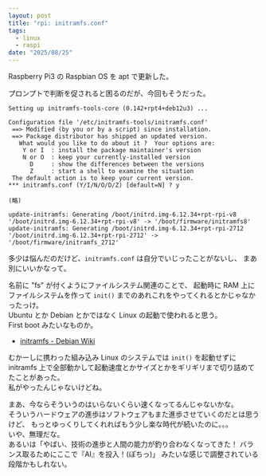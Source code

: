 ```yaml
---
layout: post
title: "rpi: initramfs.conf"
tags:
  - linux
  - raspi
date: "2025/08/25"
---
```


Raspberry Pi3 の Raspbian OS を apt で更新した。

プロンプトで判断を促されると困るのだが、今回もそうだった。

```log
Setting up initramfs-tools-core (0.142+rpt4+deb12u3) ...

Configuration file '/etc/initramfs-tools/initramfs.conf'
 ==> Modified (by you or by a script) since installation.
 ==> Package distributor has shipped an updated version.
   What would you like to do about it ?  Your options are:
    Y or I  : install the package maintainer's version
    N or O  : keep your currently-installed version
      D     : show the differences between the versions
      Z     : start a shell to examine the situation
 The default action is to keep your current version.
*** initramfs.conf (Y/I/N/O/D/Z) [default=N] ? y

(略)

update-initramfs: Generating /boot/initrd.img-6.12.34+rpt-rpi-v8
'/boot/initrd.img-6.12.34+rpt-rpi-v8' -> '/boot/firmware/initramfs8'
update-initramfs: Generating /boot/initrd.img-6.12.34+rpt-rpi-2712
'/boot/initrd.img-6.12.34+rpt-rpi-2712' -> '/boot/firmware/initramfs_2712'
```

多少は悩んだのだけど、`initramfs.conf` は自分でいじったことがないし、
まあ別にいいかなって。

名前に "fs" が付くようにファイルシステム関連のことで、
起動時に RAM 上にファイルシステムを作って `init()` までのあれこれをやってくれるとかじゃなかったっけ。  
Ubuntu とか Debian とかではなく Linux の起動で使われると思う。  
First boot みたいなものか。

* [initramfs - Debian Wiki](https://wiki.debian.org/initramfs)

むかーしに携わった組み込み Linux のシステムでは `init()` を起動せずに
initramfs 上で全部動かして起動速度とかサイズとかをギリギリまで切り詰めてたことがあった。  
私がやったんじゃないけどね。

まあ、今ならそういうのはいらないくらい速くなってるんじゃないかな。  
そういうハードウェアの進歩はソフトウェアもまた進歩させていくのだとは思うけど、
もっとゆっくりしてくれればもう少し楽な時代が続いたのに。。。  
いや、無理だな。  
あるいは「やばい、技術の進歩と人間の能力が釣り合わなくなってきた！ バランス取るためにここで『AI』を投入！(ぽちっ)」
みたいな感じで調整されている段階かもしれない。
